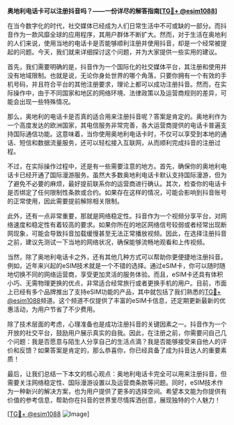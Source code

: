 **奥地利电话卡可以注册抖音吗？——一份详尽的解答指南[[TG💪+ @esim1088](https://t.me/s/esim1088)]**

在当今数字化的时代，社交媒体已经成为人们日常生活中不可或缺的一部分。而抖音作为一款风靡全球的应用程序，其用户群体不断扩大。然而，对于生活在奥地利的人们来说，使用当地的电话卡是否能够顺利注册并使用抖音，却是一个经常被提起的问题。今天，我们就来详细探讨这个问题，并为大家提供一些实用的建议。

首先，我们需要明确的是，抖音作为一个国际化的社交媒体平台，其注册和使用并没有地域限制。也就是说，无论你身处世界的哪个角落，只要你拥有一个有效的手机号码，并且符合平台的其他注册要求，理论上都可以成功注册抖音。然而，在实际操作中，由于不同国家和地区的网络环境、法律政策以及运营商规则的差异，可能会出现一些特殊情况。

那么，奥地利的电话卡是否真的适合用来注册抖音呢？答案是肯定的。奥地利作为一个高度发达的欧洲国家，其电信服务非常完善，各大运营商提供的电话卡普遍支持国际通信功能。这意味着，当你使用奥地利电话卡时，不仅可以享受到本地的通话、短信和数据流量服务，还可以轻松接入互联网，从而顺利完成抖音的注册过程。

不过，在实际操作过程中，还是有一些需要注意的地方。首先，确保你的奥地利电话卡已经开通了国际漫游服务。虽然大多数奥地利电话卡默认支持国际漫游，但为了避免不必要的麻烦，最好提前联系你的运营商进行确认。其次，检查你的电话卡是否绑定了任何限制性条款或合约。如果存在这样的情况，可能会影响到抖音账号的正常使用，因此需要提前解除相关限制。

此外，还有一点非常重要，那就是网络稳定性。抖音作为一个视频分享平台，对网络速度和稳定性有着较高的要求。如果你所在的地区网络信号较弱或者经常出现断网现象，可能会导致抖音加载缓慢甚至无法正常播放视频。因此，在选择注册抖音之前，建议先测试一下当地的网络状况，确保能够流畅地观看和上传视频。

当然，除了奥地利电话卡之外，还有其他几种方式可以帮助你更便捷地注册抖音。例如，近年来兴起的eSIM技术就是一个不错的选择。通过eSIM卡，你可以随时随地切换不同的网络运营商，享受更加灵活的服务体验。而且，eSIM卡还具有体积小巧、无需物理更换的优点，非常适合经常旅行或者更换手机的用户。目前，市面上已经有多个品牌推出了支持eSIM功能的产品，其中就包括了我们熟悉的[TG💪+ @esim1088](https://t.me/s/esim1088)频道。这个频道不仅提供了丰富的eSIM卡信息，还定期更新最新的优惠活动，为用户节省了不少费用。

除了技术层面的考虑，心理准备也是成功注册抖音的关键因素之一。抖音作为一个开放的社交平台，鼓励用户展示真实的自我。因此，在注册之前，你需要问自己几个问题：我是否愿意与陌生人分享自己的生活点滴？我是否能够接受来自他人的评价和反馈？如果答案是肯定的，那么恭喜你，你已经具备了成为抖音达人的重要素质！

最后，让我们总结一下本文的核心观点：奥地利电话卡完全可以用来注册抖音，但需要关注网络稳定性、国际漫游设置以及运营商条款等问题。同时，eSIM技术作为一种新兴的解决方案，也为用户提供了更多的选择空间。希望本文能为你提供有价值的参考信息，帮助你在抖音的世界里尽情挥洒创意，展现独特的个人魅力！

[[TG💪+ @esim1088](https://t.me/s/esim1088) ![Image](https://i.postimg.cc/4NQfJmqS/Snipaste-2025-05-13-00-14-12.png)]